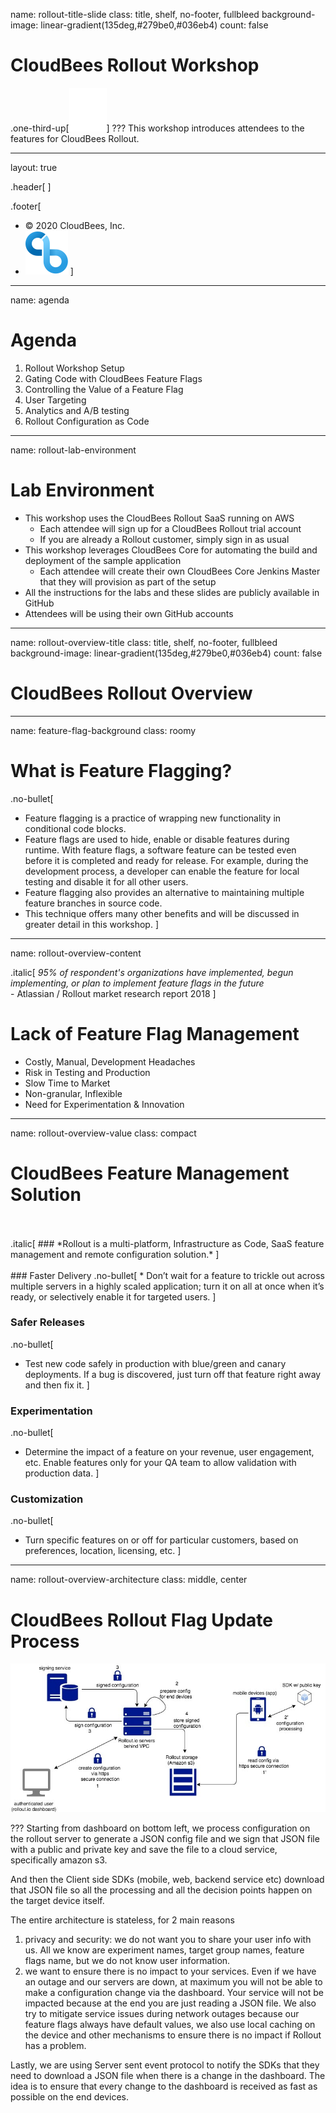 name: rollout-title-slide
class: title, shelf, no-footer, fullbleed
background-image: linear-gradient(135deg,#279be0,#036eb4)
count: false


# CloudBees Rollout Workshop
.one-third-up[![:scale 10%](../img/Rollout-white.svg)]
???
This workshop introduces attendees to the features for CloudBees Rollout.

---
layout: true

.header[
]

.footer[
- © 2020 CloudBees, Inc.
- ![:scale 100%](../img/CloudBees-Submark-Full-Color.svg)
]
---
name: agenda
# Agenda

1. Rollout Workshop Setup
2. Gating Code with CloudBees Feature Flags
3. Controlling the Value of a Feature Flag
4. User Targeting
5. Analytics and A/B testing
6. Rollout Configuration as Code

---
name: rollout-lab-environment
# Lab Environment

* This workshop uses the CloudBees Rollout SaaS running on AWS
  * Each attendee will sign up for a CloudBees Rollout trial account
  * If you are already a Rollout customer, simply sign in as usual
* This workshop leverages CloudBees Core for automating the build and deployment of the sample application
  * Each attendee will create their own CloudBees Core Jenkins Master that they will provision as part of the setup
* All the instructions for the labs and these slides are publicly available in GitHub
* Attendees will be using their own GitHub accounts

---
name: rollout-overview-title
class: title, shelf, no-footer, fullbleed
background-image: linear-gradient(135deg,#279be0,#036eb4)
count: false

# CloudBees Rollout Overview

---
name: feature-flag-background
class: roomy

# What is Feature Flagging?

.no-bullet[
* Feature flagging is a practice of wrapping new functionality in conditional code blocks.
* Feature flags are used to hide, enable or disable features during runtime. With feature flags, a software feature can be tested even before it is completed and ready for release.  For example, during the development process, a developer can enable the feature for local testing and disable it for all other users.
* Feature flagging also provides an alternative to maintaining multiple feature branches in source code.
* This technique offers many other benefits and will be discussed in greater detail in this workshop.
]

---
name: rollout-overview-content

.italic[
  *95% of respondent's organizations have implemented, begun implementing, or plan to implement feature flags in the future* <br>- Atlassian / Rollout market research report 2018
]

# Lack of Feature Flag Management
* Costly, Manual, Development Headaches
* Risk in Testing and Production
* Slow Time to Market
* Non-granular, Inflexible
* Need for Experimentation & Innovation

---
name: rollout-overview-value
class: compact

# CloudBees Feature Management Solution
<br/>
<br/>
.italic[
### *Rollout is a multi-platform, Infrastructure as Code, SaaS feature management and remote configuration solution.*
]
<br/>
<br/>
### Faster Delivery
.no-bullet[
* Don’t wait for a feature to trickle out across multiple servers in a highly scaled application; turn it on all at once when it’s ready, or selectively enable it for targeted users.
]

### Safer Releases
.no-bullet[
* Test new code safely in production with blue/green and canary deployments. If a bug is discovered, just turn off that feature right away and then fix it.
]

### Experimentation
.no-bullet[
* Determine the impact of a feature on your revenue, user engagement, etc. Enable features only for your QA team to allow validation with production data.
]

### Customization
.no-bullet[
* Turn specific features on or off for particular customers, based on preferences, location, licensing, etc.
]

---
name: rollout-overview-architecture
class: middle, center

# CloudBees Rollout Flag Update Process
![:scale 75%](img/rollout_saas_arch.jpg)

???
Starting from dashboard on bottom left, we process configuration on the rollout server to generate a JSON config file and we sign that JSON file with a public and private key and save the file to a cloud service, specifically amazon s3.

And then the Client side SDKs (mobile, web, backend service etc) download that JSON file so all the processing and all the decision points happen on the target device itself.

The entire architecture is stateless, for 2 main reasons
1. privacy and security: we do not want you to share your user info with us. All we know are experiment names, target group names, feature flags name, but we do not know user information.
2. we want to ensure there is no impact to your services. Even if we have an outage and our servers are down, at maximum you will not be able to make a configuration change via the dashboard. Your service will not be impacted because at the end you are just reading a JSON file. We also try to mitigate service issues during network outages because our feature flags always have default values, we also use local caching on the device and other mechanisms to ensure there is no impact if Rollout has a problem.

Lastly, we are using Server sent event protocol to notify the SDKs that they need to download a JSON file when there is a change in the dashboard. The idea is to ensure that every change to the dashboard is received as fast as possible on the end devices.
